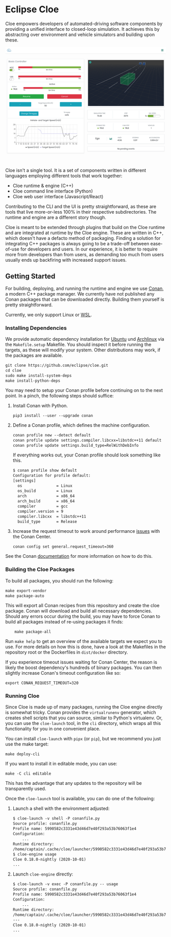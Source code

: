 Eclipse Cloe
============

Cloe empowers developers of automated-driving software components by providing
a unified interface to closed-loop simulation. It achieves this by abstracting
over environment and vehicle simulators and building upon these.

![Screenshot of the Cloe UI](docs/screenshot.png)

Cloe isn't a single tool. It is a set of components written in different
languages employing different tools that work together:

 - Cloe runtime & engine (C++)
 - Cloe command line interface (Python)
 - Cloe web user interface (Javascript/React)

Contributing to the CLI and the UI is pretty straightforward, as these are
tools that live more-or-less 100% in their respective subdirectories. The
runtime and engine are a different story though.

Cloe is meant to be extended through plugins that build on the Cloe runtime and
are integrated at runtime by the Cloe engine. These are written in C++, which
doesn't have a defacto method of packaging. Finding a solution for integrating
C++ packages is always going to be a trade-off between ease-of-use for
developers and users. In our experience, it is better to require more from
developers than from users, as demanding too much from users usually ends up
backfiring with increased support issues.

Getting Started
---------------

For building, deploying, and running the runtime and engine we use [Conan][1],
a modern C++ package manager. We currently have not published any Conan
packages that can be downloaded directly. Building them yourself is pretty
straightforward.

Currently, we only support Linux or [WSL][2].

### Installing Dependencies

We provide automatic dependency installation for [Ubuntu][3] und [Archlinux][4]
via the `Makefile.setup` Makefile. You should inspect it before
running the targets, as these will modify your system.
Other distributions may work, if the packages are available.

    git clone https://github.com/eclipse/cloe.git
    cd cloe
    sudo make install-system-deps
    make install-python-deps

You may need to setup your Conan profile before continuing on to the next
point. In a pinch, the following steps should suffice:

 1. Install Conan with Python.
    ```
    pip3 install --user --upgrade conan
    ```
 2. Define a Conan profile, which defines the machine configuration.
    ```
    conan profile new --detect default
    conan profile update settings.compiler.libcxx=libstdc++11 default
    conan profile update settings.build_type=RelWithDebInfo
    ```
    If everything works out, your Conan profile should look something like this.
    ```console
    $ conan profile show default
    Configuration for profile default:
    [settings]
      os               = Linux
      os_build         = Linux
      arch             = x86_64
      arch_build       = x86_64
      compiler         = gcc
      compiler.version = 9
      compiler.libcxx  = libstdc++11
      build_type       = Release
    ```

 3. Increase the request timeout to work around performance [issues][5] with the
    Conan Center.
    ```
    conan config set general.request_timeout=360
    ```
See the Conan [documentation][6] for more information on how to do this.

### Building the Cloe Packages

To build all packages, you should run the following:

    make export-vendor
    make package-auto

This will export all Conan recipes from this repository and create the cloe
package. Conan will download and build all necessary dependencies. Should
any errors occur during the build, you may have to force Conan to build
all packages instead of re-using packages it finds:
```
    make package-all
```
Run `make help` to get an overview of the available targets we expect you to
use. For more details on how this is done, have a look at the Makefiles in the
repository root or the Dockerfiles in `dist/docker` directory.

If you experience timeout issues waiting for Conan Center, the reason is likely
the boost dependency's hundreds of binary packages. You can then slightly
increase Conan's timeout configuration like so:

    export CONAN_REQUEST_TIMEOUT=320

### Running Cloe

Since Cloe is made up of many packages, running the Cloe engine directly is
somewhat tricky. Conan provides the `virtualrunenv` generator, which creates
shell scripts that you can source, similar to Python's virtualenv. Or, you can
use the `cloe-launch` tool, in the `cli` directory, which wraps all this
functionality for you in one convenient place.

You can install `cloe-launch` with `pipx` (or `pip`), but we recommend you just
use the make target:

    make deploy-cli

If you want to install it in editable mode, you can use:

    make -C cli editable

This has the advantage that any updates to the repository will be transparently
used.

Once the `cloe-launch` tool is available, you can do one of the following:

 1. Launch a shell with the environment adjusted:
    ```console
    $ cloe-launch -v shell -P conanfile.py
    Source profile: conanfile.py
    Profile name: 5990582c3331e43d46d7e40f293a53b76063f1e4
    Configuration:
        ...
    Runtime directory: /home/captain/.cache/cloe/launcher/5990582c3331e43d46d7e40f293a53b76063f1e4
    $ cloe-engine usage
    Cloe 0.18.0-nightly (2020-10-01)
    ...
    ```
 2. Launch `cloe-engine` directly:
    ```console
    $ cloe-launch -v exec -P conanfile.py -- usage
    Source profile: conanfile.py
    Profile name: 5990582c3331e43d46d7e40f293a53b76063f1e4
    Configuration:
        ...
    Runtime directory: /home/captain/.cache/cloe/launcher/5990582c3331e43d46d7e40f293a53b76063f1e4
    ---
    Cloe 0.18.0-nightly (2020-10-01)
    ...
    ```

[1]: https://conan.io
[2]: https://docs.microsoft.com/en-us/windows/wsl/about
[3]: https://ubuntu.com
[4]: https://archlinux.org
[5]: https://github.com/conan-io/conan-center-index/issues/950
[6]: https://docs.conan.io/en/latest/

